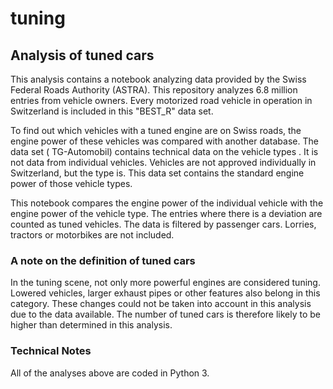# tuning
 ## Analysis of tuned cars

This analysis contains a notebook analyzing data provided by the  Swiss Federal Roads Authority (ASTRA). This repository analyzes 6.8 million entries from vehicle owners. Every motorized road vehicle in operation in Switzerland is included in this "BEST_R" data set.

To find out which vehicles with a tuned engine are on Swiss roads, the engine power of these vehicles was compared with another database. The data set ( TG-Automobil) contains technical data on the vehicle types . It is not data from individual vehicles. Vehicles are not approved individually in Switzerland, but the type is. This data set contains the standard engine power of those vehicle types.

This notebook compares the engine power of the individual vehicle with the engine power of the vehicle type. The entries where there is a deviation are counted as tuned vehicles. The data is filtered by passenger cars. Lorries, tractors or motorbikes are not included. 

### A note on the definition of tuned cars

In the tuning scene, not only more powerful engines are considered tuning. Lowered vehicles, larger exhaust pipes or other features also belong in this category. These changes could not be taken into account in this analysis due to the data available. The number of tuned cars is therefore likely to be higher than determined in this analysis. 

### Technical Notes

All of the analyses above are coded in Python 3.

